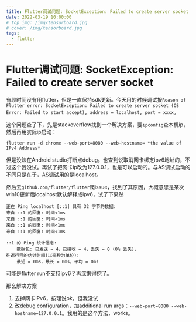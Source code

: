 ```yaml
---
title: Flutter调试问题: SocketException: Failed to create server socket
date: 2022-03-19 10:00:00
# top_img: /img/tensorboard.jpg
# cover: /img/tensorboard.jpg
tags: 
  - flutter
---
```


# Flutter调试问题: SocketException: Failed to create server socket

有段时间没有用flutter，但是一直保持sdk更新。今天用的时候调试报`Reason of Flutter error: SocketException: Failed to create server socket (OS Error: Failed to start accept), address = localhost, port = xxxx`。

这个问题查了下，先是stackoverflow找到一个解决方案，要`ipconfig`查本机ip，然后再用实际ip启动：

```shell
flutter run -d chrome --web-port=8080 --web-hostname= *the value of IPv4 Address*
```

但是没法在Android studio打断点debug。也查到说取消网卡绑定ipv6地址的，不过这个我没试。再试了把网卡ip改为127.0.0.1，也是可以启动的。与AS调试启动的不同只是在于，AS调试用的是localhost。

然后去`github.com/flutter/flutter`爬issue，找到了其原因，大概意思是某次win10更新后localhost默认解释成ipv6，试了下果然

```shell
正在 Ping localhost [::1] 具有 32 字节的数据:
来自 ::1 的回复: 时间<1ms
来自 ::1 的回复: 时间<1ms
来自 ::1 的回复: 时间<1ms
来自 ::1 的回复: 时间<1ms

::1 的 Ping 统计信息:
    数据包: 已发送 = 4，已接收 = 4，丢失 = 0 (0% 丢失)，
往返行程的估计时间(以毫秒为单位):
    最短 = 0ms，最长 = 0ms，平均 = 0ms
```

可能是flutter run不支持ipv6？再深懒得挖了。

那么解决方案

1. 去掉网卡IPv6，按理说ok，但我没试
2. 改debug configuration，加additional run args：`--web-port=8080 --web-hostname=127.0.0.1`。我用的是这个方法，works。

